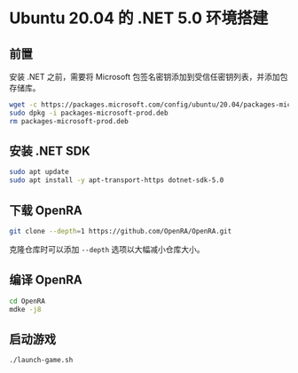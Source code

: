 # Ubuntu 20.04 的 .NET 5.0 环境搭建

## 前置

安装 .NET 之前，需要将 Microsoft 包签名密钥添加到受信任密钥列表，并添加包存储库。

```bash
wget -c https://packages.microsoft.com/config/ubuntu/20.04/packages-microsoft-prod.deb
sudo dpkg -i packages-microsoft-prod.deb
rm packages-microsoft-prod.deb
```

## 安装 .NET SDK

```bash
sudo apt update
sudo apt install -y apt-transport-https dotnet-sdk-5.0
```

## 下载 OpenRA

```bash
git clone --depth=1 https://github.com/OpenRA/OpenRA.git
```

克隆仓库时可以添加 `--depth` 选项以大幅减小仓库大小。

## 编译 OpenRA

```bash
cd OpenRA
mdke -j8
```

## 启动游戏

```bash
./launch-game.sh
```
